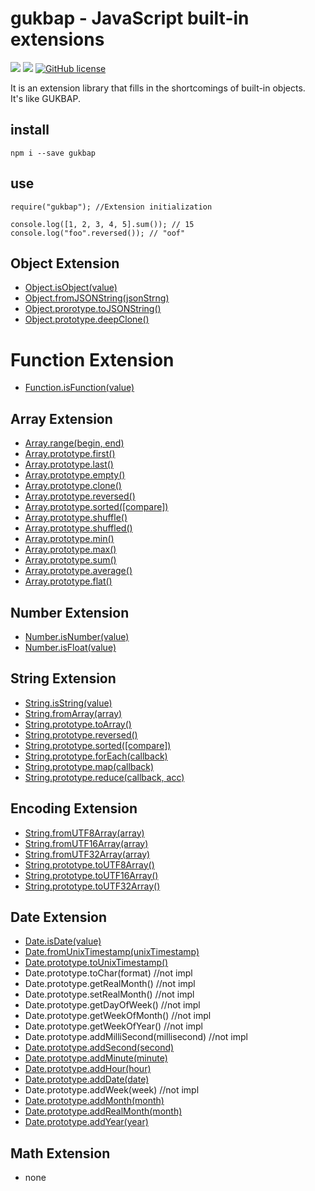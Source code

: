 # gukbap - JavaScript built-in extensions

![](https://img.shields.io/badge/language-Javascript-red) ![](https://img.shields.io/badge/version-0.3.1-brightgreen) [![GitHub license](https://img.shields.io/badge/license-MIT-blue.svg)](https://github.com/myyrakle/gukbap/blob/master/LICENSE)

It is an extension library that fills in the shortcomings of built-in objects.  
It's like GUKBAP.

## install

```
npm i --save gukbap
```

## use

```
require("gukbap"); //Extension initialization

console.log([1, 2, 3, 4, 5].sum()); // 15
console.log("foo".reversed()); // "oof"
```

## Object Extension

-   [Object.isObject(value)](./doc/Object/isObject.md)
-   [Object.fromJSONString(jsonStrng)](./doc/Object/fromJSONString.md)
-   [Object.prorotype.toJSONString()](./doc/Object/toJSONString.md)
-   [Object.prototype.deepClone()](./doc/Object/isObject.md)

# Function Extension

-   [Function.isFunction(value)](./doc/Function/isFunction.md)

## Array Extension

-   [Array.range(begin, end)]()
-   [Array.prototype.first()]()
-   [Array.prototype.last()]()
-   [Array.prototype.empty()]()
-   [Array.prototype.clone()]()
-   [Array.prototype.reversed()]()
-   [Array.prototype.sorted([compare])]()
-   [Array.prototype.shuffle()]()
-   [Array.prototype.shuffled()]()
-   [Array.prototype.min()]()
-   [Array.prototype.max()]()
-   [Array.prototype.sum()]()
-   [Array.prototype.average()]()
-   [Array.prototype.flat()]()

## Number Extension

-   [Number.isNumber(value)](./doc/Number/isNumber.md)
-   [Number.isFloat(value)](./doc/Number/isFloat.md)

## String Extension

-   [String.isString(value)]()
-   [String.fromArray(array)]()
-   [String.prototype.toArray()]()
-   [String.prototype.reversed()]()
-   [String.prototype.sorted([compare])]()
-   [String.prototype.forEach(callback)]()
-   [String.prototype.map(callback)]()
-   [String.prototype.reduce(callback, acc)]()

## Encoding Extension

-   [String.fromUTF8Array(array)]()
-   [String.fromUTF16Array(array)]()
-   [String.fromUTF32Array(array)]()
-   [String.prototype.toUTF8Array()]()
-   [String.prototype.toUTF16Array()]()
-   [String.prototype.toUTF32Array()]()

## Date Extension

-   [Date.isDate(value)]()
-   [Date.fromUnixTimestamp(unixTimestamp)]()
-   [Date.prototype.toUnixTimestamp()]()
-   Date.prototype.toChar(format) //not impl
-   Date.prototype.getRealMonth() //not impl
-   Date.prototype.setRealMonth() //not impl
-   Date.prototype.getDayOfWeek() //not impl
-   Date.prototype.getWeekOfMonth() //not impl
-   Date.prototype.getWeekOfYear() //not impl
-   Date.prototype.addMilliSecond(millisecond) //not impl
-   [Date.prototype.addSecond(second)]()
-   [Date.prototype.addMinute(minute)]()
-   [Date.prototype.addHour(hour)]()
-   [Date.prototype.addDate(date)]()
-   Date.prototype.addWeek(week) //not impl
-   [Date.prototype.addMonth(month)]()
-   [Date.prototype.addRealMonth(month)]()
-   [Date.prototype.addYear(year)]()

## Math Extension

-   none
